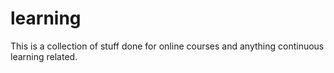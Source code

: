 # learning

This is a collection of stuff done for online courses and anything continuous learning related. 
